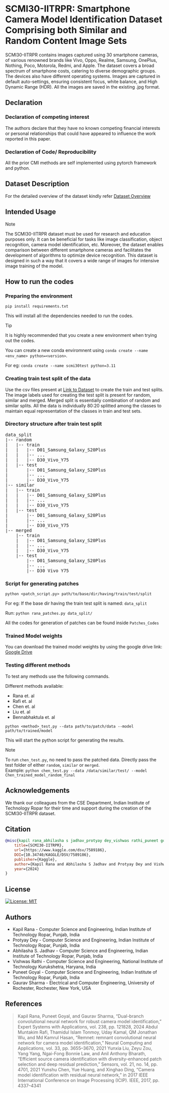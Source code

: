 # SCMI30-IITRPR: Smartphone Camera Model Identification Dataset Comprising both Similar and Random Content Image Sets

  SCMI30-IITRPR contains images captured using 30 smartphone cameras, of various renowned brands like Vivo, Oppo, Realme, Samsung, OnePlus, Nothing, Poco, Motorola, Redmi, and Apple. The dataset covers a broad spectrum of smartphone costs, catering to diverse demographic groups. The devices also have different operating systems. Images are captured in default auto-settings, ensuring consistent focus, white balance, and High Dynamic Range (HDR). All the images are saved in the existing .jpg format.

## Declaration

### Declaration of competing interest
The authors declare that they have no known competing financial interests or personal relationships that could have appeared to influence the work reported in this paper. 

### Declaration of Code/ Reproducibility
All the prior CMI methods are self implemented using pytorch framework and python.

## Dataset Description

For the detailed overview of the dataset kindly refer [Dataset Overview](https://www.kaggle.com/dsv/7589186)

## Intended Usage
> [!Note]
> The SCMI30-IITRPR dataset must be used for research and education purposes only. It can be beneficial for tasks like image classification, object recognition, camera model identification, etc. Moreover, the dataset enables comparison between different smartphone cameras and facilitates the development of algorithms to optimize device
recognition. This dataset is designed in such a way that it covers a wide range of images for intensive image training of the model. 

## How to run the codes

### Preparing the environment

`pip install requirements.txt`

This will install all the dependencies needed to run the codes. 

> [!Tip]
> It is highly recommended that you create a new environment when trying out the codes.

You can create a new conda enviromnent using `conda create --name <env_name> python=<version>`. 

For eg: `conda create --name scmi30test python=3.11`

### Creating train test split of the data

Use the csv files present at [Link to Dataset](https://www.kaggle.com/dsv/7589186) to create the train and test splits. The image labels used for creating the test split is present for random, similar and merged. Merged split is essentially combination of random and similar splits. All the data is individually 80:20 splitted among the classes to maintain equal representation of the classes in train and test sets.

### Directory structure after train test split

<pre>
data_split
|-- random
|   |-- train
|   |   |-- D01_Samsung_Galaxy_S20Plus
|   |   |-- ...
|   |   |-- D30_Vivo_Y75
|   |-- test
|       |-- D01_Samsung_Galaxy_S20Plus
|       |-- ...
|       |-- D30_Vivo_Y75
|-- similar
|   |-- train
|   |   |-- D01_Samsung_Galaxy_S20Plus
|   |   |-- ...
|   |   |-- D30_Vivo_Y75
|   |-- test
|       |-- D01_Samsung_Galaxy_S20Plus
|       |-- ...
|       |-- D30_Vivo_Y75
|-- merged
    |-- train
    |   |-- D01_Samsung_Galaxy_S20Plus
    |   |-- ...
    |   |-- D30_Vivo_Y75
    |-- test
        |-- D01_Samsung_Galaxy_S20Plus
        |-- ...
        |-- D30_Vivo_Y75
</pre>

### Script for generating patches

`python <patch_script.py> path/to/base/dir/having/train/test/split`

For eg: If the base dir having the train test split is named: `data_split`

Run: `python rana_patches.py data_split/`

All the codes for generation of patches can be found inside `Patches_Codes`

### Trained Model weights

You can download the trained model weights by using the google drive link: [Google Drive](https://drive.google.com/drive/folders/1Fp242mDkF5BjmKLC-8W19M3sUwIwCQvz?usp=sharing)

### Testing different methods

To test any methods use the following commands.

Different methods available:
* Rana et. al
* Rafi et. al
* Chen et. al
* Liu et. al
* Bennabhaktula et. al

`python <method>_test.py --data path/to/patch/data --model path/to/trained/model`

This will start the python script for generating the results.

>[!Note]
>To run `chen_test.py`, no need to pass the patched data. Directly pass the test folder of either `random`, `similar` or `merged`. <br>
>Example: `python chen_test.py --data /data/similar/test/ --model Chen_trained_model_random_final`

## Acknowledgements
We thank our colleagues from the CSE Department, Indian Institute of Technology Ropar for their time and support during the creation of the SCMI30-IITRPR dataset.

## Citation

```bibtex
@misc{kapil rana_abhilasha s jadhav_protyay dey_vishwas rathi_puneet goyal_gaurav sharma_2024,
  	title={SCMI30-IITRPR},
  	url={https://www.kaggle.com/dsv/7589186},
  	DOI={10.34740/KAGGLE/DSV/7589186},
  	publisher={Kaggle},
  	author={Kapil Rana and Abhilasha S Jadhav and Protyay Dey and Vishwas Rathi and Puneet Goyal and Gaurav Sharma},
  	year={2024}
}
```

## License
[![License: MIT](https://img.shields.io/badge/License-MIT-yellow.svg)](https://github.com/IPSA-Lab/scmi30-iitrpr/blob/main/LICENSE)

## Authors

* Kapil Rana - Computer Science and Engineering, Indian Institute of Technology Ropar, Punjab, India
* Protyay Dey - Computer Science and Engineering, Indian Institute of Technology Ropar, Punjab, India
* Abhilasha S. Jadhav - Computer Science and Engineering, Indian Institute of Technology Ropar, Punjab, India
* Vishwas Rathi - Computer Science and Engineering, National Institute of Technology Kurukshetra, Haryana, India
* Puneet Goyal - Computer Science and Engineering, Indian Institute of Technology Ropar, Punjab, India
* Gaurav Sharma - Electrical and Computer Engineering, University of Rochester, Rochester, New York, USA

## References

> Kapil Rana, Puneet Goyal, and Gaurav Sharma, “Dual-branch convolutional neural network for robust camera model identification,” Expert Systems with Applications, vol. 238, pp. 121828, 2024
> Abdul Muntakim Rafi, Thamidul Islam Tonmoy, Uday Kamal, QM Jonathan Wu, and Md Kamrul Hasan, “Remnet: remnant convolutional neural network for camera model identification,” Neural Computing and Applications, vol. 33, pp. 3655–3670, 2021
> Yunxia Liu, Zeyu Zou, Yang Yang, Ngai-Fong Bonnie Law, and Anil Anthony Bharath, “Efficient source camera identification with diversity-enhanced patch selection and deep residual prediction,” Sensors, vol. 21, no. 14, pp. 4701, 2021
> Yunshu Chen, Yue Huang, and Xinghao Ding, “Camera model identification with residual neural network,” in 2017 IEEE International Conference on Image Processing (ICIP). IEEE, 2017, pp. 4337–4341



